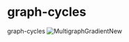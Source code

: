 # graph-cycles
graph-cycles
![MultigraphGradientNew](https://user-images.githubusercontent.com/54367380/219512321-6c63ffa3-83db-4a9e-93ee-586875da6ad7.png)

